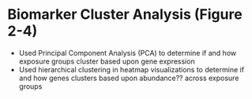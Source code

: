 # Biomarker Cluster Analysis (Figure 2-4)
- Used Principal Component Analysis (PCA) to determine if and how exposure groups cluster based upon gene expression
- Used hierarchical clustering in heatmap visualizations to determine if and how genes clusters based upon abundance?? across exposure groups
